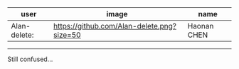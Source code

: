 


| user | image | name |
|---|---|---|
| Alan-delete: | https://github.com/Alan-delete.png?size=50 | Haonan CHEN |

---
Still confused...


